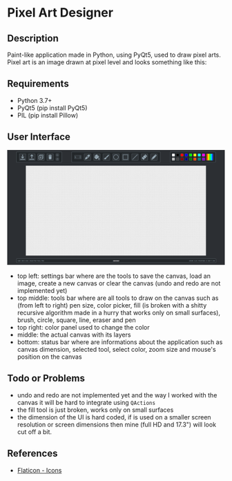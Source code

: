 # Pixel Art Designer

## Description
Paint-like application made in Python, using PyQt5, used to draw pixel arts. Pixel art is an image drawn at pixel level and looks something like this:

## Requirements
- Python 3.7+
- PyQt5 (pip install PyQt5)
- PIL (pip install Pillow)

## User Interface
<div align="center">
    <img src="ReadMe/image-1.png">
</div>

- top left: settings bar where are the tools to save the canvas, load an image, create a new canvas or clear the canvas (undo and redo are not implemented yet)
- top middle: tools bar where are all tools to draw on the canvas such as (from left to right) pen size, color picker, fill (is broken with a shitty recursive algorithm made in a hurry that works only on small surfaces), brush, circle, square, line, eraser and pen
- top right: color panel used to change the color
- middle: the actual canvas with its layers
- bottom: status bar where are informations about the application such as canvas dimension, selected tool, select color, zoom size and mouse's position on the canvas

## Todo or Problems
- undo and redo are not implemented yet and the way I worked with the canvas it will be hard to integrate using `QActions`
- the fill tool is just broken, works only on small surfaces
- the dimension of the UI is hard coded, if is used on a smaller screen resolution or screen dimensions then mine (full HD and 17.3") will look cut off a bit.

## References
- [Flaticon - Icons](https://www.flaticon.com)
